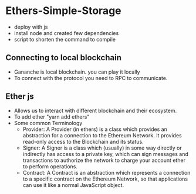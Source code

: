 # Ethers-Simple-Storage 
- deploy with js
- install node and created few dependencies
- script to shorten the command to compile

## Connecting to local blockchain
- Gananche is local blockchain. you can play it locally 
- To connect with the protocol you need to RPC to communicate.

## Ether js
- Allows us to interact with different blockchain and their ecosystem.
- To add ether "yarn add ethers"
- Some common Terminology
    - Provider: A Provider (in ethers) is a class which provides an abstraction for a connection to the Ethereum Network. It provides read-only access to the Blockchain and its status.
    - Signer: A Signer is a class which (usually) in some way directly or indirectly has access to a private key, which can sign messages and transactions to authorize the network to charge your account ether to perform operations.
    - Contract: A Contract is an abstraction which represents a connection to a specific contract on the Ethereum Network, so that applications can use it like a normal JavaScript object.
  